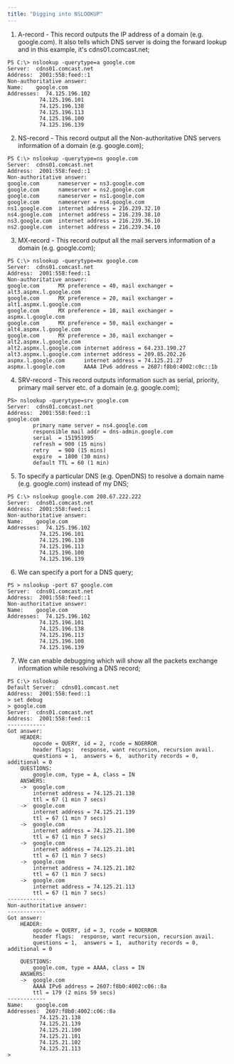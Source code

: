 ```yaml
---
title: "Digging into NSLOOKUP"
---
```


1. A-record - This record outputs the IP address of a domain (e.g. google.com). It also tells which DNS server is doing the forward lookup and in this example, it's cdns01.comcast.net;  
```
PS C:\> nslookup -querytype=a google.com
Server:  cdns01.comcast.net
Address:  2001:558:feed::1  
Non-authoritative answer:
Name:    google.com
Addresses:  74.125.196.102
          74.125.196.101
          74.125.196.138
          74.125.196.113
          74.125.196.100
          74.125.196.139
```

2. NS-record - This record output all the Non-authoritative DNS servers information of a domain (e.g. google.com);  
```
PS C:\> nslookup -querytype=ns google.com
Server:  cdns01.comcast.net
Address:  2001:558:feed::1  
Non-authoritative answer:
google.com      nameserver = ns3.google.com
google.com      nameserver = ns2.google.com
google.com      nameserver = ns1.google.com
google.com      nameserver = ns4.google.com  
ns1.google.com  internet address = 216.239.32.10
ns4.google.com  internet address = 216.239.38.10
ns3.google.com  internet address = 216.239.36.10
ns2.google.com  internet address = 216.239.34.10
```

3. MX-record - This record output all the mail servers information of a domain (e.g. google.com);  
```
PS C:\> nslookup -querytype=mx google.com
Server:  cdns01.comcast.net
Address:  2001:558:feed::1  
Non-authoritative answer:
google.com      MX preference = 40, mail exchanger = alt3.aspmx.l.google.com
google.com      MX preference = 20, mail exchanger = alt1.aspmx.l.google.com
google.com      MX preference = 10, mail exchanger = aspmx.l.google.com
google.com      MX preference = 50, mail exchanger = alt4.aspmx.l.google.com
google.com      MX preference = 30, mail exchanger = alt2.aspmx.l.google.com  
alt2.aspmx.l.google.com internet address = 64.233.190.27
alt3.aspmx.l.google.com internet address = 209.85.202.26
aspmx.l.google.com      internet address = 74.125.21.27
aspmx.l.google.com      AAAA IPv6 address = 2607:f8b0:4002:c0c::1b
```

4. SRV-record - This record outputs information such as serial, priority, primary mail server etc. of a domain (e.g. google.com);  
```
PS> nslookup -querytype=srv google.com
Server:  cdns01.comcast.net
Address:  2001:558:feed::1  
google.com
        primary name server = ns4.google.com
        responsible mail addr = dns-admin.google.com
        serial  = 151951995
        refresh = 900 (15 mins)
        retry   = 900 (15 mins)
        expire  = 1800 (30 mins)
        default TTL = 60 (1 min)
```

5. To specify a particular DNS (e.g. OpenDNS) to resolve a domain name (e.g. google.com) instead of my DNS;  
```
PS C:\> nslookup google.com 208.67.222.222
Server:  cdns01.comcast.net
Address:  2001:558:feed::1  
Non-authoritative answer:
Name:    google.com
Addresses:  74.125.196.102
          74.125.196.101
          74.125.196.138
          74.125.196.113
          74.125.196.100
          74.125.196.139
```

6. We can specify a port for a DNS query;  
```
PS > nslookup -port 67 google.com
Server:  cdns01.comcast.net
Address:  2001:558:feed::1  
Non-authoritative answer:
Name:    google.com
Addresses:  74.125.196.102
          74.125.196.101
          74.125.196.138
          74.125.196.113
          74.125.196.100
          74.125.196.139
```

7. We can enable debugging which will show all the packets exchange information while resolving a DNS record;  
```
PS C:\> nslookup
Default Server:  cdns01.comcast.net
Address:  2001:558:feed::1  
> set debug
> google.com
Server:  cdns01.comcast.net
Address:  2001:558:feed::1  
------------
Got answer:
    HEADER:
        opcode = QUERY, id = 2, rcode = NOERROR
        header flags:  response, want recursion, recursion avail.
        questions = 1,  answers = 6,  authority records = 0,  additional = 0  
    QUESTIONS:
        google.com, type = A, class = IN
    ANSWERS:
    ->  google.com
        internet address = 74.125.21.138
        ttl = 67 (1 min 7 secs)
    ->  google.com
        internet address = 74.125.21.139
        ttl = 67 (1 min 7 secs)
    ->  google.com
        internet address = 74.125.21.100
        ttl = 67 (1 min 7 secs)
    ->  google.com
        internet address = 74.125.21.101
        ttl = 67 (1 min 7 secs)
    ->  google.com
        internet address = 74.125.21.102
        ttl = 67 (1 min 7 secs)
    ->  google.com
        internet address = 74.125.21.113
        ttl = 67 (1 min 7 secs)  
------------
Non-authoritative answer:
------------
Got answer:
    HEADER:
        opcode = QUERY, id = 3, rcode = NOERROR
        header flags:  response, want recursion, recursion avail.
        questions = 1,  answers = 1,  authority records = 0,  additional = 0

    QUESTIONS:
        google.com, type = AAAA, class = IN
    ANSWERS:
    ->  google.com
        AAAA IPv6 address = 2607:f8b0:4002:c06::8a
        ttl = 179 (2 mins 59 secs)  
------------
Name:    google.com
Addresses:  2607:f8b0:4002:c06::8a
          74.125.21.138
          74.125.21.139
          74.125.21.100
          74.125.21.101
          74.125.21.102
          74.125.21.113  
>
```

